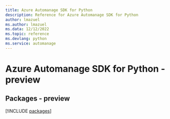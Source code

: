 ```yaml
---
title: Azure Automanage SDK for Python
description: Reference for Azure Automanage SDK for Python
author: lmazuel
ms.author: lmazuel
ms.data: 12/12/2022
ms.topic: reference
ms.devlang: python
ms.service: automanage
---
```

# Azure Automanage SDK for Python - preview
## Packages - preview
[!INCLUDE [packages](automanage-index.md)]